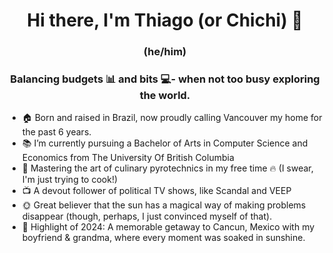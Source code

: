 <h1 align="center"> Hi there, I'm Thiago (or Chichi) 🙉 </h2>

<h3 align="center"> (he/him) </h3>
<h3 align="center"> Balancing budgets 📊 and bits 💻- when not too busy exploring the world. </h3>

- 🏠 Born and raised in Brazil, now proudly calling Vancouver my home for the past 6 years.
- 📚 I’m currently pursuing a Bachelor of Arts in Computer Science and Economics from The University Of British Columbia
- 🍲 Mastering the art of culinary pyrotechnics in my free time 🔥 (I swear, I'm just trying to cook!)
- 📺 A devout follower of political TV shows, like Scandal and VEEP
- 🌞 Great believer that the sun has a magical way of making problems disappear (though, perhaps, I just convinced myself of that).
- 🌴 Highlight of 2024: A memorable getaway to Cancun, Mexico with my boyfriend & grandma, where every moment was soaked in sunshine.

<!--
**thiagoamin/thiagoamin** is a ✨ _special_ ✨ repository because its `README.md` (this file) appears on your GitHub profile.

Here are some ideas to get you started:

- 🔭 I’m currently working on ...
- 🌱 I’m currently learning ...
- 👯 I’m looking to collaborate on ...
- 🤔 I’m looking for help with ...
- 💬 Ask me about ...
- 📫 How to reach me: ...
- 😄 Pronouns: ...
- ⚡ Fun fact: ...
-->
